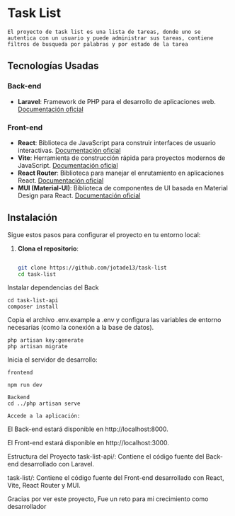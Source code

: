 # Task List

    El proyecto de task list es una lista de tareas, donde uno se autentica con un usuario y puede administrar sus tareas, contiene filtros de busqueda por palabras y por estado de la tarea

## Tecnologías Usadas

### Back-end

-   **Laravel**: Framework de PHP para el desarrollo de aplicaciones web. [Documentación oficial](https://laravel.com/docs/11.x/readme)

### Front-end

-   **React**: Biblioteca de JavaScript para construir interfaces de usuario interactivas. [Documentación oficial](https://es.react.dev/)
-   **Vite**: Herramienta de construcción rápida para proyectos modernos de JavaScript. [Documentación oficial](https://vite.dev/)
-   **React Router**: Biblioteca para manejar el enrutamiento en aplicaciones React. [Documentación oficial](https://reactrouter.com/)
-   **MUI (Material-UI)**: Biblioteca de componentes de UI basada en Material Design para React. [Documentación oficial](https://mui.com/joy-ui/getting-started/)

## Instalación

Sigue estos pasos para configurar el proyecto en tu entorno local:

1. **Clona el repositorio**:

    ```Bash

    git clone https://github.com/jotade13/task-list
    cd task-list
    ```

Instalar dependencias del Back

    cd task-list-api
    composer install

Copia el archivo .env.example a .env y configura las variables de entorno necesarias (como la conexión a la base de datos).

    php artisan key:generate
    php artisan migrate

Inicia el servidor de desarrollo:

    frontend

    npm run dev

    Backend
    cd ../php artisan serve

    Accede a la aplicación:

El Back-end estará disponible en http://localhost:8000.

El Front-end estará disponible en http://localhost:3000.

Estructura del Proyecto
task-list-api/: Contiene el código fuente del Back-end desarrollado con Laravel.

task-list/: Contiene el código fuente del Front-end desarrollado con React, Vite, React Router y MUI.

Gracias por ver este proyecto, Fue un reto para mi crecimiento como desarrollador
